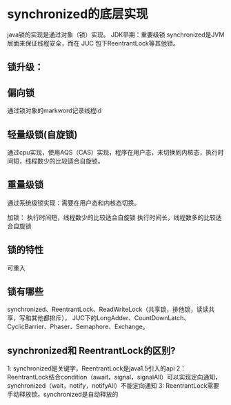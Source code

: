 # synchronized的底层实现

java锁的实现是通过对象（锁）实现。
JDK早期：重要级锁
synchronized是JVM 层面来保证线程安全，而在 JUC 包下ReentrantLock等其他锁。

## 锁升级：
## 偏向锁
通过锁对象的markword记录线程id
## 轻量级锁(自旋锁)
通过cpu实现，使用AQS（CAS）实现，程序在用户态，未切换到内核态，执行时间短，线程数少的比较适合自旋锁。
## 重量级锁
通过系统级锁实现：需要在用户态和内核态切换。

加锁：
 执行时间短，线程数少的比较适合自旋锁
 执行时间长，线程数多的比较适合自旋锁


## 锁的特性
可重入

## 锁有哪些
synchronized、ReentrantLock、ReadWriteLock（共享锁，排他锁，读读共享，写和其他都排斥），
JUC下的LongAdder、CountDownLatch、CyclicBarrier、Phaser、Semaphore、Exchange。

## synchronized和 ReentrantLock的区别?
1: synchronized是关键字，ReentrantLock是java1.5引入的api
2：ReentrantLock结合condition（await，signal，signalAll）可以实现定向通知，
   synchronized（wait，notify，notifyAll）不能定向通知
3: ReentrantLock需要手动释放锁。synchronized是自动释放的